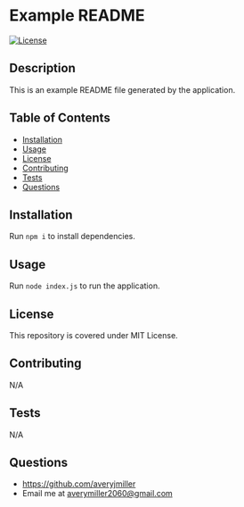 # Example README
[![License](https://img.shields.io/badge/License-MIT-yellow.svg)](https://opensource.org/licenses/MIT)
## Description
This is an example README file generated by the application.
## Table of Contents
- [Installation](#installation)
- [Usage](#usage)
- [License](#license)
- [Contributing](#contributing)
- [Tests](#tests)
- [Questions](#questions)
## Installation
Run `npm i` to install dependencies.
## Usage
Run `node index.js` to run the application.
## License
This repository is covered under MIT License.
## Contributing
N/A
## Tests
N/A
## Questions
- https://github.com/averyjmiller
- Email me at averymiller2060@gmail.com